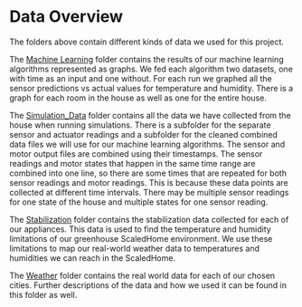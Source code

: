 # Data Overview

The folders above contain different kinds of data we used for this project.

The [Machine Learning](https://github.com/nia-00/UCF_REU_SmartHome_2021/tree/main/Data/Machine_Learning)
folder contains the results of our machine learning algorithms represented as
graphs. We fed each algorithm two datasets, one with time as an input and one without.
For each run we graphed all the sensor predictions vs actual values for temperature
and humidity. There is a graph for each room in the house as well as one for the
entire house. 

The [Simulation_Data](https://github.com/nia-00/UCF_REU_SmartHome_2021/tree/main/Data/Simulation_Data)
folder contains all the data we have collected from the house when
running simulations. There is a subfolder for the separate sensor and actuator readings
and a subfolder for the cleaned combined data files we will use for our machine
learning algorithms. The sensor and motor output files are combined using their
timestamps. The sensor readings and motor states that happen in the same time range
are combined into one line, so there are some times that are repeated for both
sensor readings and motor readings. This is because these data points are collected
at different time intervals. There may be multiple sensor readings for one state
of the house and multiple states for one sensor reading.

The [Stabilization](https://github.com/nia-00/UCF_REU_SmartHome_2021/tree/main/Data/Stabilization) folder contains the stabilization data collected for each of our
appliances. This data is used to find the temperature and humidity limitations of
our greenhouse ScaledHome environment. We use these limitations to map our real-world
weather data to temperatures and humidities we can reach in the ScaledHome.

The [Weather](https://github.com/nia-00/UCF_REU_SmartHome_2021/tree/main/Data/Weather)
folder contains the real world data for each of our chosen cities. Further descriptions
of the data and how we used it can be found in this folder as well.
